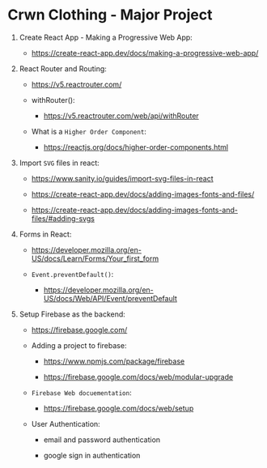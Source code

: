 # Crwn Clothing - Major Project

1. Create React App - Making a Progressive Web App:

    - https://create-react-app.dev/docs/making-a-progressive-web-app/

2. React Router and Routing:

    - https://v5.reactrouter.com/

    - withRouter():

        - https://v5.reactrouter.com/web/api/withRouter

    - What is a ```Higher Order Component```:

        - https://reactjs.org/docs/higher-order-components.html
    
3. Import ```SVG``` files in react:

    - https://www.sanity.io/guides/import-svg-files-in-react

    - https://create-react-app.dev/docs/adding-images-fonts-and-files/

    - https://create-react-app.dev/docs/adding-images-fonts-and-files/#adding-svgs

4. Forms in React:

    - https://developer.mozilla.org/en-US/docs/Learn/Forms/Your_first_form

    - ```Event.preventDefault()```:

        - https://developer.mozilla.org/en-US/docs/Web/API/Event/preventDefault

5. Setup Firebase as the backend:

    - https://firebase.google.com/

    - Adding a project to firebase:

        - https://www.npmjs.com/package/firebase

        - https://firebase.google.com/docs/web/modular-upgrade
    
    - ```Firebase Web docuementation```:

        - https://firebase.google.com/docs/web/setup

    - User Authentication:

        - email and password authentication

        - google sign in authentication